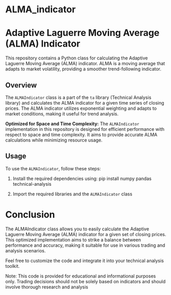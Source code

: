 # ALMA_indicator
# Adaptive Laguerre Moving Average (ALMA) Indicator

This repository contains a Python class for calculating the Adaptive Laguerre Moving Average (ALMA) indicator. ALMA is a moving average that adapts to market volatility, providing a smoother trend-following indicator.

## Overview

The `ALMAIndicator` class is a part of the `ta` library (Technical Analysis library) and calculates the ALMA indicator for a given time series of closing prices. The ALMA indicator utilizes exponential weighting and adapts to market conditions, making it useful for trend analysis.

**Optimized for Space and Time Complexity:** The `ALMAIndicator` implementation in this repository is designed for efficient performance with respect to space and time complexity. It aims to provide accurate ALMA calculations while minimizing resource usage.

## Usage

To use the `ALMAIndicator`, follow these steps:

1. Install the required dependencies using:
pip install numpy pandas technical-analysis

2. Import the required libraries and the `ALMAIndicator` class

# Conclusion
The ALMAIndicator class allows you to easily calculate the Adaptive Laguerre Moving Average (ALMA) indicator for a given set of closing prices. This optimized implementation aims to strike a balance between performance and accuracy, making it suitable for use in various trading and analysis scenarios.

Feel free to customize the code and integrate it into your technical analysis toolkit.

Note: This code is provided for educational and informational purposes only. Trading decisions should not be solely based on indicators and should involve thorough research and analysis
